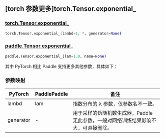 ## [torch 参数更多]torch.Tensor.exponential\_

### [torch.Tensor.exponential\_](https://pytorch.org/docs/stable/generated/torch.Tensor.exponential_.html#torch.Tensor.exponential_)

```python
torch.Tensor.exponential_(lambd=1, *, generator=None)
```

### [paddle.Tensor.exponential\_](https://www.paddlepaddle.org.cn/documentation/docs/zh/api/paddle/Tensor_cn.html#exponential-lam-1-0-name-none)

```python
paddle.Tensor.exponential_(lam=1.0, name=None)
```

其中 PyTorch 相比 Paddle 支持更多其他参数，具体如下：

### 参数映射

| PyTorch   | PaddlePaddle | 备注                                                                                |
| --------- | ------------ | ----------------------------------------------------------------------------------- |
| lambd     | lam          | 指数分布的 λ 参数，仅参数名不一致。                                                 |
| generator | -            | 用于采样的伪随机数生成器，Paddle 无此参数，一般对网络训练结果影响不大，可直接删除。 |
